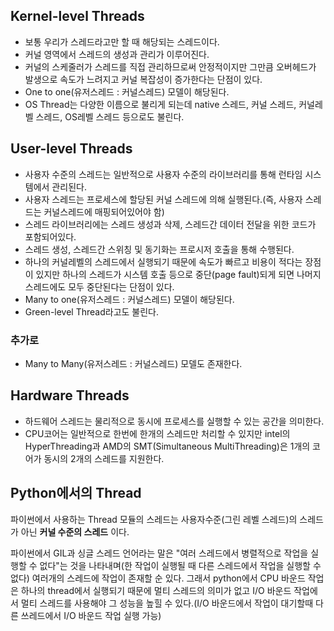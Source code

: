 ## Kernel-level Threads

- 보통 우리가 스레드라고만 할 때 해당되는 스레드이다.
- 커널 영역에서 스레드의 생성과 관리가 이루어진다.
- 커널의 스케줄러가 스레드를 직접 관리하므로써 안정적이지만 그만큼 오버헤드가 발생으로 속도가 느려지고 커널 복잡성이 증가한다는 단점이 있다.
- One to one(유저스레드 : 커널스레드) 모델이 해당된다.
- OS Thread는 다양한 이름으로 불리게 되는데 native 스레드, 커널 스레드, 커널레벨 스레드, OS레벨 스레드 등으로도 불린다.

## User-level Threads

- 사용자 수준의 스레드는 일반적으로 사용자 수준의 라이브러리를 통해 런타임 시스템에서 관리된다.
- 사용자 스레드는 프로세스에 할당된 커널 스레드에 의해 실행된다.(즉, 사용자 스레드는 커널스레드에 매핑되어있어야 함)
- 스레드 라이브러리에는 스레드 생성과 삭제, 스레드간 데이터 전달을 위한 코드가 포함되어있다.
- 스레드 생성, 스레드간 스위칭 및 동기화는 프로시저 호출을 통해 수행된다.
- 하나의 커널레벨의 스레드에서 실행되기 때문에 속도가 빠르고 비용이 적다는 장점이 있지만 하나의 스레드가 시스템 호출 등으로 중단(page fault)되게 되면 나머지 스레드에도 모두 중단된다는 단점이 있다.
- Many to one(유저스레드 :  커널스레드) 모델이 해당된다.
- Green-level Thread라고도 불린다.

### 추가로

- Many to Many(유저스레드 : 커널스레드) 모델도 존재한다.

## Hardware Threads

- 하드웨어 스레드는 물리적으로 동시에 프로세스를 실행할 수 있는 공간을 의미한다.
- CPU코어는 일반적으로 한번에 한개의 스레드만 처리할 수 있지만 intel의 HyperThreading과 AMD의 SMT(Simultaneous MultiThreading)은 1개의 코어가 동시의 2개의 스레드를 지원한다.


## Python에서의 Thread
파이썬에서 사용하는 Thread 모듈의 스레드는 사용자수준(그린 레벨 스레드)의 스레드가 아닌 **커널 수준의 스레드** 이다.   

파이썬에서 GIL과 싱글 스레드 언어라는 말은 "여러 스레드에서 병렬적으로 작업을 실행할 수 없다"는 것을 나타내며(한 작업이 실행될 때 다른 스레드에서 작업을 실행할 수 없다) 여러개의 스레드에 작업이 존재할 순 있다. 그래서 python에서 CPU 바운드 작업은 하나의 thread에서 실행되기 때문에 멀티 스레드의 의미가 없고 I/O 바운드 작업에서 멀티 스레드를 사용해야 그 성능을 높힐 수 있다.(I/O 바운드에서 작업이 대기할때 다른 쓰레드에서 I/O 바운드 작업 실행 가능)
